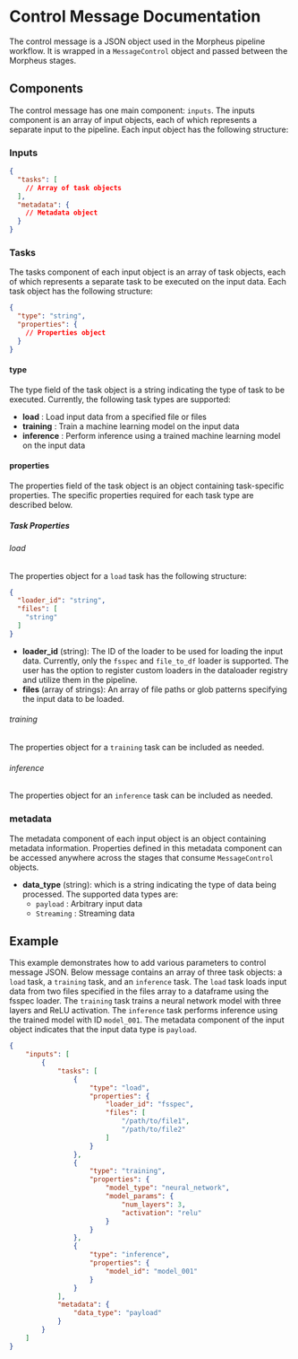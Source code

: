 <!--
SPDX-FileCopyrightText: Copyright (c) 2022-2023, NVIDIA CORPORATION & AFFILIATES. All rights reserved.
SPDX-License-Identifier: Apache-2.0

Licensed under the Apache License, Version 2.0 (the "License");
you may not use this file except in compliance with the License.
You may obtain a copy of the License at

http://www.apache.org/licenses/LICENSE-2.0

Unless required by applicable law or agreed to in writing, software
distributed under the License is distributed on an "AS IS" BASIS,
WITHOUT WARRANTIES OR CONDITIONS OF ANY KIND, either express or implied.
See the License for the specific language governing permissions and
limitations under the License.
-->

# Control Message Documentation

The control message is a JSON object used in the Morpheus pipeline workflow. It is wrapped in a `MessageControl` object and passed between the Morpheus stages.

## Components

The control message has one main component: `inputs`. The inputs component is an array of input objects, each of which represents a separate input to the pipeline. Each input object has the following structure:

### Inputs
```json
{
  "tasks": [
    // Array of task objects
  ],
  "metadata": {
    // Metadata object
  }
}
```

### Tasks

The tasks component of each input object is an array of task objects, each of which represents a separate task to be executed on the input data. Each task object has the following structure:

```json
{
  "type": "string",
  "properties": {
    // Properties object
  }
}
```


#### type

The type field of the task object is a string indicating the type of task to be executed. Currently, the following task types are supported:

- **load** : Load input data from a specified file or files
- **training** : Train a machine learning model on the input data
- **inference** : Perform inference using a trained machine learning model on the input data

#### properties
The properties field of the task object is an object containing task-specific properties. The specific properties required for each task type are described below.

##### Task Properties
###### load
The properties object for a `load` task has the following structure:
```json
{
  "loader_id": "string",
  "files": [
    "string"
  ]
}
```

- **loader_id** (string): The ID of the loader to be used for loading the input data. Currently, only the `fsspec` and `file_to_df` loader is supported. The user has the option to register custom loaders in the dataloader registry and utilize them in the pipeline.
- **files** (array of strings): An array of file paths or glob patterns specifying the input data to be loaded.

###### training
The properties object for a `training` task can be included as needed.

###### inference
The properties object for an `inference` task can be included as needed.

### metadata
The metadata component of each input object is an object containing metadata information. Properties defined in this metadata component can be accessed anywhere across the stages that consume `MessageControl` objects.

- **data_type** (string): which is a string indicating the type of data being processed. The supported data types are:
    - `payload` : Arbitrary input data
    - `Streaming` : Streaming data

## Example

This example demonstrates how to add various parameters to control message JSON. Below message contains an array of three task objects: a `load` task, a `training` task, and an `inference` task. The `load` task loads input data from two files specified in the files array to a dataframe using the fsspec loader. The `training` task trains a neural network model with three layers and ReLU activation. The `inference` task performs inference using the trained model with ID `model_001`. The metadata component of the input object indicates that the input data type is `payload`.

```json
{
    "inputs": [
        {
            "tasks": [
                {
                    "type": "load",
                    "properties": {
                        "loader_id": "fsspec",
                        "files": [
                            "/path/to/file1",
                            "/path/to/file2"
                        ]
                    }
                },
                {
                    "type": "training",
                    "properties": {
                        "model_type": "neural_network",
                        "model_params": {
                            "num_layers": 3,
                            "activation": "relu"
                        }
                    }
                },
                {
                    "type": "inference",
                    "properties": {
                        "model_id": "model_001"
                    }
                }
            ],
            "metadata": {
                "data_type": "payload"
            }
        }
    ]
}
```
